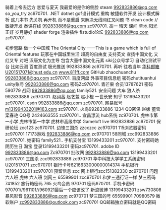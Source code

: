 骑着上帝去远方 恋爱与夏天 我最爱的是你的侧脸
steam 992833886@qq.com so_you_try zc970701.
.NET dotnet
gof设计模式 重构 敏捷软件开发 设计模式解析 这几本书
先关机 再开机 而不是重启 来解决无线网红叉问题
书 clean code //敏捷开发
泰课在线 992833886@qq.com zc970701.
高一 晴天 课间 草地 阳光正好 岁月静好
shader forge 渲染插件
flstudio论坛 992833886@qq.com zc970701.

初步思路 做一个中国城 The Oriental City ——This is a game which is full of Oriental features 玩家在中国城里生活 超高的自由度 支持英文 宣扬中国文化 又红又专 对吧 汉唐文化为主导 包含大量中国文化元素
siki公众号学习
自动化测试平台 比如云测 百度测试
极光推送 992833886 zc970701.
再听 往若当年
华科邮箱U201517071@hust.edu.cn
www.811ff.com
GitHub zhaochuanchu 992833886@qq.com zc970701.
百度网盘 外事项目信息组 密码zhutituanhui
unity账号 992833886@qq.com 密码Zc970701.
青芒果 会员13787621 密码590779
战网 992833886@qq.com family521. 安全问题 大车
狼人杀 992833886 zc970701.
赵诩茜 赵艺萱 赵小橙 一世长安
知乎 13199433201 zc970701.
csdn 992833886@qq.com zc970701.
网易账号m13199433201@163.com zc970701.
火鸟992833886 1234
QQ密保 赵媛 董雪 栾春艳
QQ号 2424663555 zc970701..
宜昌漂流
hub系统 zc970701. 虎林市第一小学 虎林市第一中学 虎林市高级中学
Gameloft live 992833886 zc970701
保研论坛 zcc123 zc970701.
边锋三国杀 zzcczcc zc970701
115浏览器密码 zc970701
17173游戏 992833886@qq.com  zc970701
58同城 zcc992833886 zc970701.
她密码 family521..
手机支付宝 13199433201 zc970701. 支付密码她阴历生日
淘宝 登录13199433201 密码zc970701.
adobe ID 992833886@qq.com Zc970701
批改网 992833886@qq.com 13199433201 zc970701
三国杀 zcc992833886 zc970701
华中科技大学学工系统密码 U201517071 zcc970701
银行卡号6216633000000014374 手机银行13199433201 zc970701 预留信息 zcc 网上银行zcc151382330 zc970701 问题 六人班 虎林 六人班
剑网三 65599901 zcc970701 和梦三通行证一样 梦三密码741852
旅行箱密码 765
火鸟会员 970701 密码970701.
手机卡密码 970701//961101//960921最后一个应该改了
新浪微博 13199433201 zsw730808
暴风影音 992833886@qq.com  zc970701
梦三国的号 65599901 70980579
微软账户 zc992833886@outlook.com zc970701
QQ邮箱独立密码就是QQ密码
